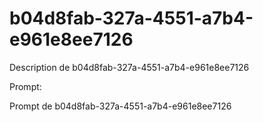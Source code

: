 # b04d8fab-327a-4551-a7b4-e961e8ee7126

Description de b04d8fab-327a-4551-a7b4-e961e8ee7126

Prompt:

Prompt de b04d8fab-327a-4551-a7b4-e961e8ee7126